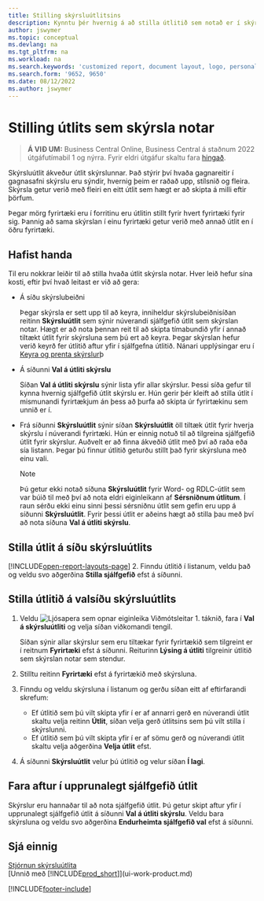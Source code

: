 ```yaml
---
title: Stilling skýrsluútlitsins
description: Kynntu þér hvernig á að stilla útlitið sem notað er í skýrslu við forskoðun og prentun.
author: jswymer
ms.topic: conceptual
ms.devlang: na
ms.tgt_pltfrm: na
ms.workload: na
ms.search.keywords: 'customized report, document layout, logo, personalize'
ms.search.form: '9652, 9650'
ms.date: 08/12/2022
ms.author: jswymer
---
```

# Stilling útlits sem skýrsla notar

> **Á VIÐ UM:** Business Central Online, Business Central á staðnum 2022 útgáfutímabil 1 og nýrra. Fyrir eldri útgáfur skaltu fara [hingað](ui-how-change-layout-currently-used-report.md).

Skýrsluútlit ákveður útlit skýrslunnar. Það stýrir því hvaða gagnareitir í gagnasafni skýrslu eru sýndir, hvernig þeim er raðað upp, stílsnið og fleira. Skýrsla getur verið með fleiri en eitt útlit sem hægt er að skipta á milli eftir þörfum.

Þegar mörg fyrirtæki eru í forritinu eru útlitin stillt fyrir hvert fyrirtæki fyrir sig. Þannig að sama skýrslan í einu fyrirtæki getur verið með annað útlit en í öðru fyrirtæki.

## Hafist handa

Til eru nokkrar leiðir til að stilla hvaða útlit skýrsla notar. Hver leið hefur sína kosti, eftir því hvað leitast er við að gera: 

- Á síðu skýrslubeiðni

  Þegar skýrsla er sett upp til að keyra, inniheldur skýrslubeiðnisíðan reitinn **Skýrsluútlit** sem sýnir núverandi sjálfgefið útlit sem skýrslan notar. Hægt er að nota þennan reit til að skipta tímabundið yfir í annað tiltækt útlit fyrir skýrsluna sem þú ert að keyra. Þegar skýrslan hefur verið keyrð fer útlitið aftur yfir í sjálfgefna útlitið. Nánari upplýsingar eru í [Keyra og prenta skýrslur](ui-work-report.md#switching-the-report-layout)þ

- Á síðunni **Val á útliti skýrslu**

  Síðan **Val á útliti skýrslu** sýnir lista yfir allar skýrslur. Þessi síða gefur til kynna hvernig sjálfgefið útlit skýrslu er. Hún gerir þér kleift að stilla útlit í mismunandi fyrirtækjum án þess að þurfa að skipta úr fyrirtækinu sem unnið er í.

- Frá síðunni **Skýrsluútlit** sýnir síðan **Skýrsluútlit** öll tiltæk útlit fyrir hverja skýrslu í núverandi fyrirtæki. Hún er einnig notuð til að tilgreina sjálfgefið útlit fyrir skýrslur. Auðvelt er að finna ákveðið útlit með því að raða eða sía listann. Þegar þú finnur útlitið geturðu stillt það fyrir skýrsluna með einu vali.

  > [!NOTE]
  > Þú getur ekki notað síðuna **Skýrsluútlit** fyrir Word- og RDLC-útlit sem var búið til með því að nota eldri eiginleikann af **Sérsniðnum útlitum**. Í raun sérðu ekki einu sinni þessi sérsniðnu útlit sem gefin eru upp á síðunni **Skýrsluútlit**. Fyrir þessi útlit er aðeins hægt að stilla þau með því að nota síðuna **Val á útliti skýrslu**.

## Stilla útlit á síðu skýrsluútlits

[!INCLUDE[open-report-layouts-page](includes/open-report-layouts-page.md)]
2. Finndu útlitið í listanum, veldu það og veldu svo aðgerðina **Stilla sjálfgefið** efst á síðunni.

## Stilla útlitið á valsíðu skýrsluútlits

1. Veldu ![Ljósapera sem opnar eiginleika Viðmótsleitar 1.](media/ui-search/search_small.png "Segðu mér hvað þú vilt gera") táknið, fara í **Val á skýrsluútliti** og velja síðan viðkomandi tengil.
  
   Síðan sýnir allar skýrslur sem eru tiltækar fyrir fyrirtækið sem tilgreint er í reitnum **Fyrirtæki** efst á síðunni. Reiturinn **Lýsing á útliti** tilgreinir útlitið sem skýrslan notar sem stendur.
2. Stilltu reitinn **Fyrirtæki** efst á fyrirtækið með skýrsluna.
3. Finndu og veldu skýrsluna í listanum og gerðu síðan eitt af eftirfarandi skrefum:

   - Ef útlitið sem þú vilt skipta yfir í er af annarri gerð en núverandi útlit skaltu velja reitinn **Útlit**, síðan velja gerð útlitsins sem þú vilt stilla í skýrslunni. 
   - Ef útlitið sem þú vilt skipta yfir í er af sömu gerð og núverandi útlit skaltu velja aðgerðina **Velja útlit** efst.

4. Á síðunni **Skýrsluútlit** velur þú útlitið og velur síðan **Í lagi**.

## Fara aftur í upprunalegt sjálfgefið útlit

Skýrslur eru hannaðar til að nota sjálfgefið útlit. Þú getur skipt aftur yfir í upprunalegt sjálfgefið útlit á síðunni **Val á útliti skýrslu**. Veldu bara skýrsluna og veldu svo aðgerðina **Endurheimta sjálfgefið val** efst á síðunni.

## Sjá einnig

[Stjórnun skýrsluútlita](ui-manage-report-layouts.md)  
[Unnið með [!INCLUDE[prod_short](includes/prod_short.md)]](ui-work-product.md)

[!INCLUDE[footer-include](includes/footer-banner.md)]
